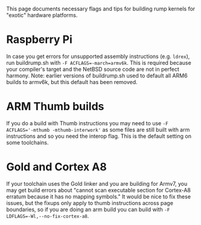 This page documents necessary flags and tips for building rump kernels for "exotic" hardware platforms.

Raspberry Pi
============

In case you get errors for unsupported assembly instructions (e.g. `ldrex`), run buildrump.sh with
`-F ACFLAGS=-march=armv6k`.  This is required because your compiler's target and the
NetBSD source code are not in perfect harmony.  Note: earlier versions of buildrump.sh used to
default all ARM6 builds to armv6k, but this default has been removed.

ARM Thumb builds
================

If you do a build with Thumb instructions you may need to use `-F ACFLAGS='-mthumb -mthumb-interwork'` as some files are still built with arm instructions and so you need the interop flag. This is the default setting on some toolchains.

Gold and Cortex A8
==================

If your toolchain uses the Gold linker and you are building for Armv7, you may get build errors about "cannot scan executable section for Cortex-A8 erratum because it has no mapping symbols." It would be nice to fix these issues, but the fixups only apply to thumb instructions across page boundaries, so if you are doing an arm build you can build with `-F LDFLAGS=-Wl,--no-fix-cortex-a8`.
